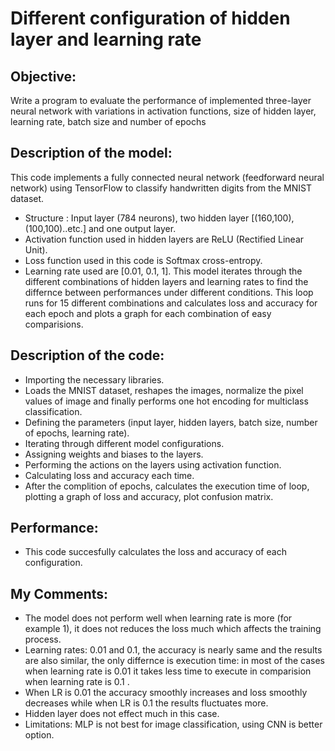 # Different configuration of hidden layer and learning rate

## Objective:
Write a program to evaluate the performance of implemented three-layer neural network with variations in activation functions, size of hidden layer, learning rate, batch size and number of epochs


## Description of the model:
This code implements a fully connected neural network (feedforward neural network) using TensorFlow to classify handwritten digits from the MNIST dataset.
-    Structure : Input layer (784 neurons), two hidden layer [(160,100),(100,100)..etc.] and one output layer.
-    Activation function used in hidden layers are ReLU (Rectified Linear Unit).
-    Loss function used in this code is Softmax cross-entropy.
-    Learning rate used are [0.01, 0.1, 1].
This model iterates through the different combinations of hidden layers and learning rates to find the differnce between performances under different conditions. This loop runs for 15 different combinations and calculates loss and accuracy for each epoch and plots a graph for each combination of easy comparisions.


## Description of the code:
-    Importing the necessary libraries.
-    Loads the MNIST dataset, reshapes the images, normalize the pixel values of image and finally performs one hot encoding for multiclass classification.
-    Defining the parameters (input layer, hidden layers, batch size, number of epochs, learning rate).
-    Iterating through different model configurations.
-    Assigning weights and biases to the layers.
-    Performing the actions on the layers using activation function.
-    Calculating loss and accuracy each time.
-    After the complition of epochs, calculates the execution time of loop, plotting a graph of loss and accuracy, plot confusion matrix.


## Performance:
-    This code succesfully calculates the loss and accuracy of each configuration.


## My Comments:
-    The model does not perform well when learning rate is more (for example 1), it does not reduces the loss much which affects the training process.
-    Learning rates: 0.01 and 0.1, the accuracy is nearly same and the results are also similar, the only differnce is execution time: in most of the cases when learning rate is 0.01 it takes less time to execute in comparision when learning rate is 0.1 .
-    When LR is 0.01 the accuracy smoothly increases and loss smoothly decreases while when LR is 0.1 the results fluctuates more.
-    Hidden layer does not effect much in this case.
-    Limitations: MLP is not best for image classification, using CNN is better option.
